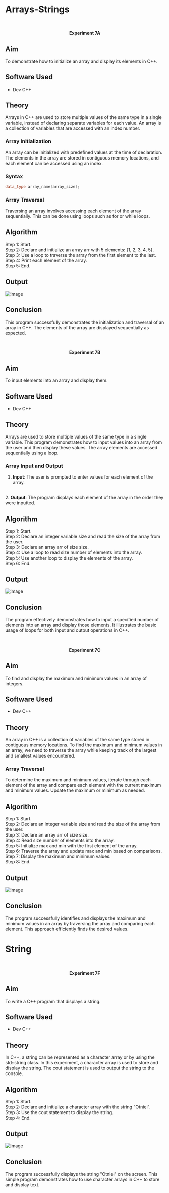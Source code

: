 # Arrays-Strings
<br>
<p align='center'><b> Experiment 7A </b></p>

## Aim

To demonstrate how to initialize an array and display its elements in C++.

## Software Used
- Dev C++

## Theory
<p>Arrays in C++ are used to store multiple values of the same type in a single variable, instead of declaring separate variables for each value. An array is a collection of variables that are accessed with an index number.</p>

### Array Initialization

<p>An array can be initialized with predefined values at the time of declaration. The elements in the array are stored in contiguous memory locations, and each element can be accessed using an index.</p>

### Syntax 

```cpp
data_type array_name[array_size];
```
### Array Traversal

<p>Traversing an array involves accessing each element of the array sequentially. This can be done using loops such as for or while loops.</p>

## Algorithm

Step 1: Start.
<br>
Step 2: Declare and initialize an array arr with 5 elements: {1, 2, 3, 4, 5}.
<br>
Step 3: Use a loop to traverse the array from the first element to the last.
<br>
Step 4: Print each element of the array.
<br>
Step 5: End.
<br>

## Output

![image](https://github.com/user-attachments/assets/e52c3fe9-7985-447c-b5bc-86e9c0992a3c)

## Conclusion

This program successfully demonstrates the initialization and traversal of an array in C++. The elements of the array are displayed sequentially as expected.

<br>
<p align='center'><b> Experiment 7B </b></p>

## Aim

To input elements into an array and display them.

## Software Used
- Dev C++

## Theory

<p>Arrays are used to store multiple values of the same type in a single variable. This program demonstrates how to input values into an array from the user and then display these values. The array elements are accessed sequentially using a loop.</p>

### Array Input and Output

1. <b>Input</b>: The user is prompted to enter values for each element of the array.
<br>
2. <b>Output</b>: The program displays each element of the array in the order they were inputted.

## Algorithm

Step 1: Start.
<br>
Step 2: Declare an integer variable size and read the size of the array from the user.
<br>
Step 3: Declare an array arr of size size.
<br>
Step 4: Use a loop to read size number of elements into the array.
<br>
Step 5: Use another loop to display the elements of the array.
<br>
Step 6: End.
<br>

## Output

![image](https://github.com/user-attachments/assets/1433b6fb-f1c1-46d4-ba05-0b3924ae80f3)

## Conclusion

<p>The program effectively demonstrates how to input a specified number of elements into an array and display those elements. It illustrates the basic usage of loops for both input and output operations in C++.</p>

<br>
<p align='center'><b> Experiment 7C </b></p>

## Aim

To find and display the maximum and minimum values in an array of integers.

## Software Used
- Dev C++

## Theory

An array in C++ is a collection of variables of the same type stored in contiguous memory locations. To find the maximum and minimum values in an array, we need to traverse the array while keeping track of the largest and smallest values encountered.

### Array Traversal

To determine the maximum and minimum values, iterate through each element of the array and compare each element with the current maximum and minimum values. Update the maximum or minimum as needed.

## Algorithm

Step 1: Start.
<br>
Step 2: Declare an integer variable size and read the size of the array from the user.
<br>
Step 3: Declare an array arr of size size.
<br>
Step 4: Read size number of elements into the array.
<br>
Step 5: Initialize max and min with the first element of the array.
<br>
Step 6: Traverse the array and update max and min based on comparisons.
<br>
Step 7: Display the maximum and minimum values.
<br>
Step 8: End.
<br>

## Output

![image](https://github.com/user-attachments/assets/1f96e23a-17c1-4382-a9fc-d71aac524fd8)

## Conclusion

The program successfully identifies and displays the maximum and minimum values in an array by traversing the array and comparing each element. This approach efficiently finds the desired values.

# String

<br>
<p align='center'><b> Experiment 7F </b></p>

## Aim

To write a C++ program that displays a string.

## Software Used
- Dev C++

## Theory
<p>In C++, a string can be represented as a character array or by using the std::string class. In this experiment, a character array is used to store and display the string. The cout statement is used to output the string to the console.</p>

## Algorithm

Step 1: Start.
<br>
Step 2: Declare and initialize a character array with the string "Otniel".
<br>
Step 3: Use the cout statement to display the string.
<br>
Step 4: End.
<br>

## Output

![image](https://github.com/user-attachments/assets/2e629cbc-f8d9-4e9b-8076-b4ac29a5967d)

## Conclusion

The program successfully displays the string "Otniel" on the screen. This simple program demonstrates how to use character arrays in C++ to store and display text.



